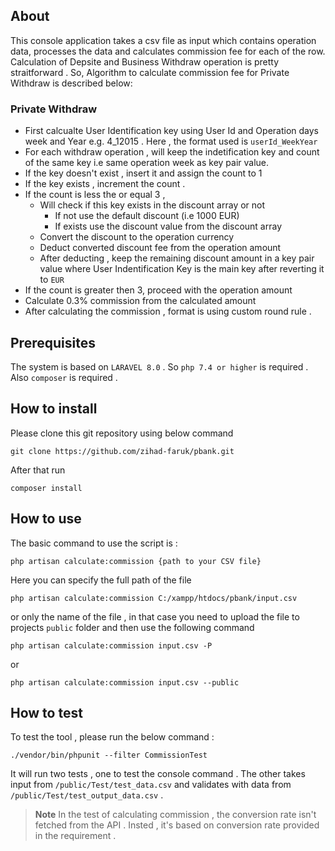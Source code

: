 ## About

This console application takes a csv file as input which contains operation data, processes the data and calculates commission fee for each of the row. Calculation of Depsite and Business Withdraw operation is pretty straitforward . So, Algorithm to calculate commission fee for Private Withdraw is described below:

### Private Withdraw

- First calcualte User Identification key using User Id and Operation days week and Year e.g. 4_12015 . Here , the format used is 
    ```userId_WeekYear```
- For each withdraw operation , will keep the indetification key and count of the same key i.e same operation week as key pair value.
- If the key doesn't exist , insert it and assign the count to 1
- If the key exists , increment the count . 
- If the count is less the or equal 3 ,
    - Will check if this key exists in the discount array or not
        - If not use the default discount (i.e 1000 EUR) 
        - If exists use the discount value from the discount array
    - Convert the discount to the operation currency
    - Deduct converted discount fee from the operation amount
    - After deducting , keep the remaining discount amount in a key pair value where User Indentification Key is the main key
      after reverting it to ``EUR``
- If the count is greater then 3, proceed with the operation amount
- Calculate 0.3% commission from the calculated amount 
- After calculating the commission , format is using custom round rule .
## Prerequisites
The system is based on ```LARAVEL 8.0``` . So ```php 7.4 or higher``` is required . Also ``composer`` is required .

## How to install
Please clone this git repository using below command
```
git clone https://github.com/zihad-faruk/pbank.git
```

After that run 
```
composer install
```

## How to use
The basic command to use the script is :
```
php artisan calculate:commission {path to your CSV file}
```
Here you can specify the full path of the file
```
php artisan calculate:commission C:/xampp/htdocs/pbank/input.csv
```
or only the name of the file , in that case you need to upload the file to projects
```public``` folder and then use the following command
```
php artisan calculate:commission input.csv -P 
```
or
```
php artisan calculate:commission input.csv --public
```

## How to test
To test the tool , please run the below command :
```
./vendor/bin/phpunit --filter CommissionTest
```
It will run two tests , one to test the console command .
The other takes input from ```/public/Test/test_data.csv``` and validates with data from ```/public/Test/test_output_data.csv``` . 
> **Note**
> In the test of calculating commission , the conversion rate isn't fetched from the API . Insted , it's based on conversion rate provided in the requirement .